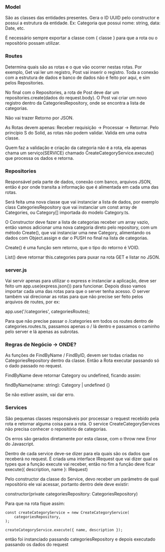 ### Model

São as classes das entidades presentes. Gera o ID UUID pelo constructor e possui a estrutura da entidade. Ex: Categoria que possui nome: string, data: Date, etc.

É necessário sempre exportar a classe com { classe } para que a rota ou o repositório possam utilizar.

### Routes

Determina quais são as rotas e o que vão ocorrer nestas rotas. Por exemplo, Get vai ler um registro, Post vai inserir o registro. Toda a conexão com a estrutura de dados e banco de dados não é feito por aqui, e sim pelos Repositories.

No final com o Repositories, a rota de Post deve dar um repositories.create(dados do request.body). O Post vai criar um novo registro dentro da CategoriesRepository, onde se encontra a lista de categorias.

Não vai trazer Retorno por JSON.

As Rotas devem apenas: Receber requisição -> Processar -> Retornar.
Pelo princípio S do Solid, as rotas não podem validar. Valida em uma outra classe.

Quem faz a validação e criação da categoria não é a rota, ela apenas chama um serviço(SERVICE) chamado CreateCategoryService.execute() que processa os dados e retorna.

### Repositories

Responsável pela parte de dados, conexão com banco, arquivos JSON, então é por onde transita a informação que é alimentada em cada uma das rotas.

Será feita uma nova classe que vai instanciar a lista de dados, por exemplo class CategoriesRepository que vai instanciar um const array de Categories, ou Category[] importada do modelo Category.ts. 

O Constructor deve fazer a lista de categorias receber um array vazio, então vamos adicionar uma nova categoria direto pelo repository, com um método Create(), que vai instanciar uma new Category, alimentando os dados com Object.assign e dar o PUSH no final na lista de categorias. 

Create() é uma função sem retorno, que o tipo do retorno é VOID.

List() deve retornar this.categories para puxar na rota GET e listar no JSON.

### server.js

Vai servir apenas para utilizar o express e instanciar a aplicação, deve ser feito um app.use(express.json()) para funcionar. Depois disso vamos importar cada uma das rotas para que o server tenha acesso. O server também vai direcionar as rotas para que não precise ser feito pelos arquivos de routes, por ex: 

app.use('/categories', categoriesRoutes);

Para que não precise passar o /categories em todos os routes dentro de categories.routes.ts, passamos apenas o / lá dentro e passamos o caminho pelo server e lá apenas as subrotas.

### Regras de Negócio -> ONDE?

As funções de FindByName / FindByID, devem ser todas criadas no CategoriesRepository dentro da classe. Então a Rota executar passando só o dado passado no request.

FindByName deve retornar Category ou undefined, ficando assim:

findByName(name: string): Category | undefined {}

Se não estiver assim, vai dar erro.

### Services

São pequenas classes responsáveis por processar o request recebido pela rota e retornar alguma coisa para a rota. O service CreateCategoryServices não precisa conhecer o repositório de categorias.

Os erros são gerados diretamente por esta classe, com o throw new Error do Javascript.

Dentro de cada service deve-se dizer para ela quais são os dados que receberá no request. É criada uma interface IRequest que vai dizer qual os types que a função execute vai receber, então no fim a função deve ficar execute({ description, name }: IRequest)

Pelo constructor da classe do Service, devo receber um parâmetro de qual repositório ele vai acessar, portanto dentro dele deve existir:

constructor(private categoriesRepository: CategoriesRepository)

Para que na rota fique assim:

    const createCategoryService = new CreateCategoryService(
        categoriesRepository,
    );

    createCategoryService.execute({ name, description });

então foi instanciado passando categoriesRepository e depois executado passando os dados do request